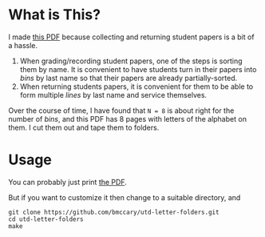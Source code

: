 # What is This?

I made [this PDF](https://bmccary.github.io/utd-letter-folders/letter.pdf) because collecting and returning student papers is a bit of a hassle.

1. When grading/recording student papers, one of the steps is sorting them by name. It is convenient to have students turn in their papers into *bins* by last name so that their papers are already partially-sorted.
2. When returning students papers, it is convenient for them to be able to form multiple *lines* by last name and service themselves.

Over the course of time, I have found that `N = 8` is about right for the number of *bins*, and this PDF has 8 pages with letters of the alphabet on them.
I cut them out and tape them to folders. 

# Usage

You can probably just print [the PDF](https://bmccary.github.io/utd-letter-folders/letter.pdf).

But if you want to customize it then change to a suitable directory, and

```
git clone https://github.com/bmccary/utd-letter-folders.git
cd utd-letter-folders
make
```
